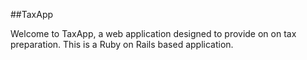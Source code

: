 ##TaxApp

Welcome to TaxApp, a web application designed to provide on on tax preparation.
This is a Ruby on Rails based application.
